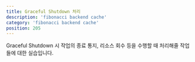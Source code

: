 ```yaml
---
title: Graceful Shutdown 처리
description: 'fibonacci backend cache'
category: 'fibonacci backend cache'
position: 205
---
```


Graceful Shutdown 시 작업의 종료 통지, 리소스 회수 등을 수행할 때 처리해줄 작업들에 대한 실습입니다.

<br>

